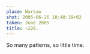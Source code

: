 ```yaml
---
place: Warsaw
shot: 2005-06-26 18:40:39+02
taken: June 2005
title: ☉226.
---
```


So many patterns, so little time.

